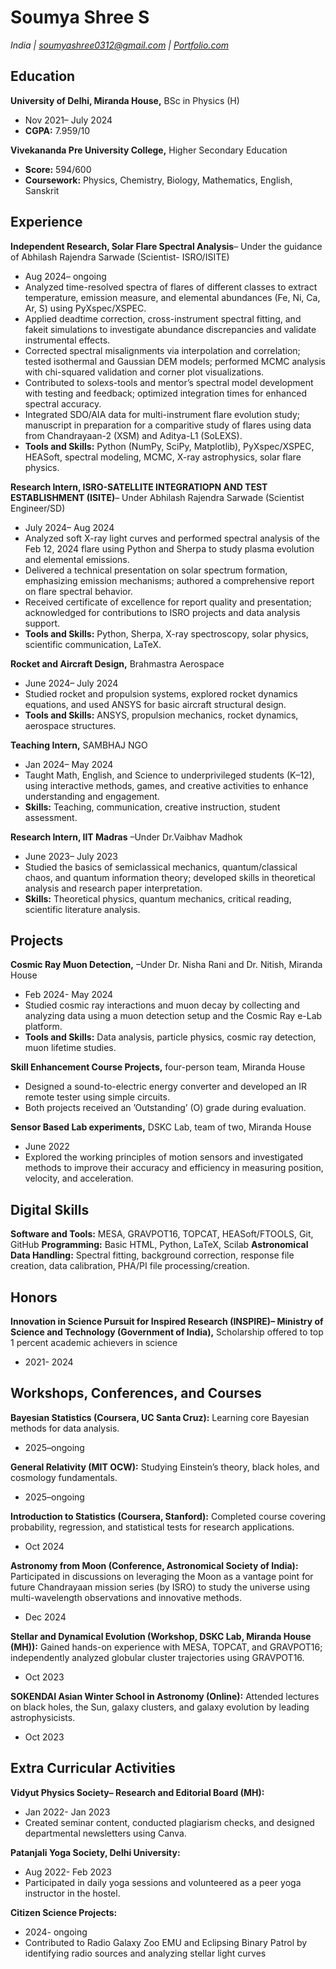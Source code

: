 # Soumya Shree S
_India | soumyashree0312@gmail.com | [Portfolio.com](https://s0312-prog.github.io/Portfolio/)_
 
## Education

**University of Delhi, Miranda House,** BSc in Physics (H)
- Nov 2021– July 2024
- **CGPA:** 7.959/10

**Vivekananda Pre University College,** Higher Secondary Education
- **Score:** 594/600
- **Coursework:** Physics, Chemistry, Biology, Mathematics, English, Sanskrit

## Experience

**Independent Research, Solar Flare Spectral Analysis**– Under the guidance of Abhilash Rajendra Sarwade (Scientist- ISRO/ISITE)
- Aug 2024– ongoing
- Analyzed time-resolved spectra of flares of different classes to extract temperature, emission measure, and elemental abundances (Fe, Ni, Ca, Ar, S) using PyXspec/XSPEC.
- Applied deadtime correction, cross-instrument spectral fitting, and fakeit simulations to investigate abundance discrepancies and validate instrumental effects.
- Corrected spectral misalignments via interpolation and correlation; tested isothermal and Gaussian DEM models; performed MCMC analysis with chi-squared validation and corner plot visualizations.
- Contributed to solexs-tools and mentor’s spectral model development with testing and feedback; optimized integration times for enhanced spectral accuracy.
- Integrated SDO/AIA data for multi-instrument flare evolution study; manuscript in preparation for a comparitive study of flares using data from Chandrayaan-2 (XSM) and Aditya-L1 (SoLEXS).
- **Tools and Skills:** Python (NumPy, SciPy, Matplotlib), PyXspec/XSPEC, HEASoft, spectral modeling, MCMC, X-ray astrophysics, solar flare physics.

**Research Intern, ISRO-SATELLITE INTEGRATIOPN AND TEST ESTABLISHMENT (ISITE)**– Under Abhilash Rajendra Sarwade (Scientist Engineer/SD)
- July 2024– Aug 2024
-  Analyzed soft X-ray light curves and performed spectral analysis of the Feb 12, 2024 flare using Python and Sherpa to study plasma evolution and elemental emissions.
-  Delivered a technical presentation on solar spectrum formation, emphasizing emission mechanisms; authored a comprehensive report on flare spectral behavior.
-  Received certificate of excellence for report quality and presentation; acknowledged for contributions to ISRO projects and data analysis support.
- **Tools and Skills:** Python, Sherpa, X-ray spectroscopy, solar physics, scientific communication, LaTeX.

**Rocket and Aircraft Design,** Brahmastra Aerospace
- June 2024– July 2024
- Studied rocket and propulsion systems, explored rocket dynamics equations, and used ANSYS for basic aircraft structural design.
- **Tools and Skills:** ANSYS, propulsion mechanics, rocket dynamics, aerospace structures.

**Teaching Intern,** SAMBHAJ NGO
- Jan 2024– May 2024
- Taught Math, English, and Science to underprivileged students (K–12), using interactive methods, games, and
 creative activities to enhance understanding and engagement.
- **Skills:** Teaching, communication, creative instruction, student assessment.

**Research Intern, IIT Madras** –Under Dr.Vaibhav Madhok
- June 2023– July 2023
- Studied the basics of semiclassical mechanics, quantum/classical chaos, and quantum information theory;
 developed skills in theoretical analysis and research paper interpretation.
- **Skills:** Theoretical physics, quantum mechanics, critical reading, scientific literature analysis.

## Projects

**Cosmic Ray Muon Detection,** –Under Dr. Nisha Rani and Dr. Nitish, Miranda House
- Feb 2024- May 2024
- Studied cosmic ray interactions and muon decay by collecting and analyzing data using a muon detection setup
 and the Cosmic Ray e-Lab platform.
- **Tools and Skills:** Data analysis, particle physics, cosmic ray detection, muon lifetime studies.

**Skill Enhancement Course Projects,** four-person team, Miranda House
- Designed a sound-to-electric energy converter and developed an IR remote tester using simple circuits.
- Both projects received an ’Outstanding’ (O) grade during evaluation.

**Sensor Based Lab experiments,** DSKC Lab, team of two, Miranda House
- June 2022
- Explored the working principles of motion sensors and investigated methods to improve their accuracy and
 efficiency in measuring position, velocity, and acceleration.

## Digital Skills

**Software and Tools:** MESA, GRAVPOT16, TOPCAT, HEASoft/FTOOLS, Git, GitHub
**Programming:** Basic HTML, Python, LaTeX, Scilab
**Astronomical Data Handling:** Spectral fitting, background correction, response file creation, data calibration, PHA/PI file processing/creation.

## Honors

**Innovation in Science Pursuit for Inspired Research (INSPIRE)– Ministry of Science and Technology
 (Government of India),** Scholarship offered to top 1 percent academic achievers in science
- 2021- 2024

## Workshops, Conferences, and Courses

**Bayesian Statistics (Coursera, UC Santa Cruz):** Learning core Bayesian methods for data analysis.
- 2025–ongoing

**General Relativity (MIT OCW):** Studying Einstein’s theory, black holes, and cosmology fundamentals.
- 2025–ongoing
  
**Introduction to Statistics (Coursera, Stanford):** Completed course covering probability, regression, and statistical tests for research applications.
- Oct 2024
  
**Astronomy from Moon (Conference, Astronomical Society of India):** Participated in discussions on leveraging the Moon as a vantage point for future Chandrayaan mission series (by
 ISRO) to study the universe using multi-wavelength observations and innovative methods.
- Dec 2024

**Stellar and Dynamical Evolution (Workshop, DSKC Lab, Miranda House (MH)):** Gained hands-on experience with MESA, TOPCAT, and GRAVPOT16; independently analyzed globular cluster
 trajectories using GRAVPOT16.
- Oct 2023

**SOKENDAI Asian Winter School in Astronomy (Online):** Attended lectures on black holes, the Sun, galaxy clusters, and galaxy evolution by leading astrophysicists.
- Oct 2023

## Extra Curricular Activities

**Vidyut Physics Society– Research and Editorial Board (MH):**
- Jan 2022- Jan 2023
- Created seminar content, conducted plagiarism checks, and designed departmental newsletters using Canva.

**Patanjali Yoga Society, Delhi University:**
- Aug 2022- Feb 2023
- Participated in daily yoga sessions and volunteered as a peer yoga instructor in the hostel.

**Citizen Science Projects:**
- 2024- ongoing
- Contributed to Radio Galaxy Zoo EMU and Eclipsing Binary Patrol by identifying radio sources and analyzing
 stellar light curves
  
